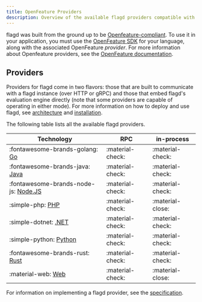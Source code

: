 ```yaml
---
title: OpenFeature Providers
description: Overview of the available flagd providers compatible with OpenFeature.
---
```


flagd was built from the ground up to be [Openfeature-compliant](../concepts/feature-flagging.md#openfeature-compliance).
To use it in your application, you must use the [OpenFeature SDK](https://openfeature.dev/docs/reference/technologies/) for your language, along with the associated OpenFeature _provider_.
For more information about Openfeature providers, see the [OpenFeature documentation](https://openfeature.dev/docs/reference/concepts/provider).

## Providers

Providers for flagd come in two flavors: those that are built to communicate with a flagd instance (over HTTP or gRPC) and those that embed flagd's evaluation engine directly (note that some providers are capable of operating in either mode). For more information on how to deploy and use flagd, see [architecture](../architecture.md) and [installation](../installation.md).

The following table lists all the available flagd providers.

| Technology                                          | RPC              | in-process       |
| --------------------------------------------------- | ---------------- | ---------------- |
| :fontawesome-brands-golang: [Go](./go.md)           | :material-check: | :material-check: |
| :fontawesome-brands-java: [Java](./java.md)         | :material-check: | :material-check: |
| :fontawesome-brands-node-js: [Node.JS](./nodejs.md) | :material-check: | :material-check: |
| :simple-php: [PHP](./php.md)                        | :material-check: | :material-close: |
| :simple-dotnet: [.NET](./dotnet.md)                 | :material-check: | :material-check: |
| :simple-python: [Python](./python.md)               | :material-check: | :material-check: |
| :fontawesome-brands-rust: [Rust](./rust.md)         | :material-check: | :material-check: |
| :material-web: [Web](./web.md)                      | :material-check: | :material-close: |

For information on implementing a flagd provider, see the [specification](../reference/specifications/providers.md).